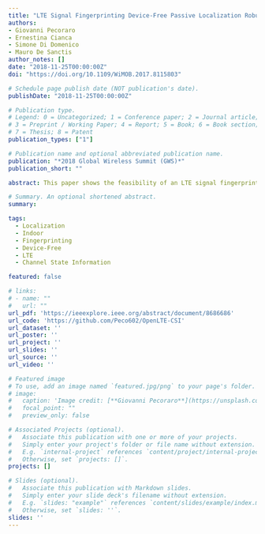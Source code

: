 ```yaml
---
title: "LTE Signal Fingerprinting Device-Free Passive Localization Robust to Environment Changes"
authors:
- Giovanni Pecoraro
- Ernestina Cianca
- Simone Di Domenico
- Mauro De Sanctis
author_notes: []
date: "2018-11-25T00:00:00Z"
doi: "https://doi.org/10.1109/WiMOB.2017.8115803"

# Schedule page publish date (NOT publication's date).
publishDate: "2018-11-25T00:00:00Z"

# Publication type.
# Legend: 0 = Uncategorized; 1 = Conference paper; 2 = Journal article;
# 3 = Preprint / Working Paper; 4 = Report; 5 = Book; 6 = Book section;
# 7 = Thesis; 8 = Patent
publication_types: ["1"]

# Publication name and optional abbreviated publication name.
publication: "*2018 Global Wireless Summit (GWS)*"
publication_short: ""

abstract: This paper shows the feasibility of an LTE signal fingerprinting Device Free Passive localization system. The experimental setup considers one single LTE receiver in the monitored room. The paper shows that when ambient signals such as LTE are used, the use of RSSI as fingerprint provides very poor performance. CSI-based approaches demonstrate much better performance. Moreover, the system using CSI shape and statistical descriptors rather than direct CSI vectors is characterized by more stable performance also when the room configuration is changed (i.e., the furniture is moved).

# Summary. An optional shortened abstract.
summary:

tags:
  - Localization
  - Indoor
  - Fingerprinting
  - Device-Free
  - LTE
  - Channel State Information

featured: false

# links:
# - name: ""
#   url: ""
url_pdf: 'https://ieeexplore.ieee.org/abstract/document/8686686'
url_code: 'https://github.com/Peco602/OpenLTE-CSI'
url_dataset: ''
url_poster: ''
url_project: ''
url_slides: ''
url_source: ''
url_video: ''

# Featured image
# To use, add an image named `featured.jpg/png` to your page's folder. 
# image:
#   caption: 'Image credit: [**Giovanni Pecoraro**](https://unsplash.com/photos/jdD8gXaTZsc)'
#   focal_point: ""
#   preview_only: false

# Associated Projects (optional).
#   Associate this publication with one or more of your projects.
#   Simply enter your project's folder or file name without extension.
#   E.g. `internal-project` references `content/project/internal-project/index.md`.
#   Otherwise, set `projects: []`.
projects: []

# Slides (optional).
#   Associate this publication with Markdown slides.
#   Simply enter your slide deck's filename without extension.
#   E.g. `slides: "example"` references `content/slides/example/index.md`.
#   Otherwise, set `slides: ''`.
slides: ''
---
```


<!-- 
{{% callout note %}}
Click the *Cite* button above to demo the feature to enable visitors to import publication metadata into their reference management software.
{{% /callout %}}

{{% callout note %}}
Create your slides in Markdown - click the *Slides* button to check out the example.
{{% /callout %}}

Supplementary notes can be added here, including [code, math, and images](https://wowchemy.com/docs/writing-markdown-latex/). 
-->
